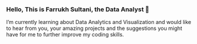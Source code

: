 ### Hello, This is Farrukh Sultani, the Data Analyst 👋
I’m currently learning about Data Analytics and Visualization and would like to hear from you, your amazing projects and the suggestions you might have for me to further improve my coding skills. 


<!--
**FarrukhSultani/FarrukhSultani** is a ✨ _special_ ✨ repository because its `README.md` (this file) appears on your GitHub profile.

Here are some ideas to get you started

<img src="https://github-readme-stats.vercel.app/api?username=FarrukhSultani&&show_icons=true&title_color=ffffff&icon_color=bb2acf&text_color=daf7dc&bg_color=151515">


-->
